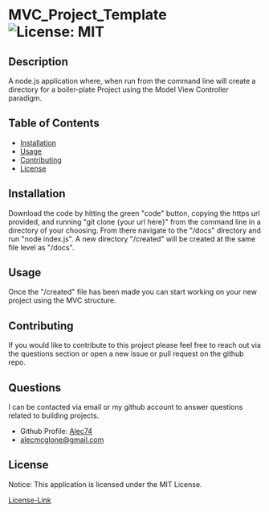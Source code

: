 # MVC_Project_Template ![License: MIT](https://img.shields.io/badge/License-MIT-yellow.svg)

  ## Description

A node.js application where, when run from the command line will create a directory for a boiler-plate Project using the Model View Controller paradigm.
  
  ## Table of Contents
  * [Installation](#installation)
  * [Usage](#usage)
  * [Contributing](#contributing)
  * [License](#license)
  
  ## Installation

Download the code by hitting the green "code" button, copying the https url provided, and running "git clone {your url here}" from the command line in a directory of your choosing. From there navigate to the "/docs" directory and run "node index.js". A new directory "/created" will be created at the same file level as "/docs".

  ## Usage

Once the "/created" file has been made you can start working on your new project using the MVC structure.

  ## Contributing

If you would like to contribute to this project please feel free to reach out via the questions section or open a new issue or pull request on the github repo.
  
  ## Questions

  I can be contacted via email or my github account to answer questions related to building projects.

  * Github Profile: [Alec74](https://github.com/Alec74)
  * alecmcglone@gmail.com
  
  ## License
  Notice: This application is licensed under the MIT License.
  
  [License-Link](./LICENSE)
    
